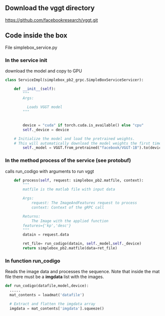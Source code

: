 ## Download the vggt directory 
https://github.com/facebookresearch/vggt.git

## Code inside the box 

File simplebox_service.py
### In the service init

download the model and copy to GPU

```python
class ServiceImpl(simplebox_pb2_grpc.SimpleBoxServiceServicer):

    def __init__(self):
        """
        Args:
            
          Loads VGGT model 
        """
        

        device = "cuda" if torch.cuda.is_available() else "cpu"
        self._device = device

    # Initialize the model and load the pretrained weights.
    # This will automatically download the model weights the first time it's run, which may take a while.
        self._model = VGGT.from_pretrained("facebook/VGGT-1B").to(device)        
``` 

### In the method process of the service (see protobuf)

calls run_codigo with arguments to run vggt

```python
    def process(self, request: simplebox_pb2.matfile, context):
        """
        matfile is the matlab file with input data

        Args:
            request: The ImageAndFeatures request to process
            context: Context of the gRPC call

        Returns:
            The Image with the applied function
        features={'kp','desc'}
        """
        datain = request.data

        ret_file= run_codigo(datain, self._model,self._device)
        return simplebox_pb2.matfile(data=ret_file)
```

### In function run_codigo

Reads the image data and processes the sequence. Note that inside the mat file there must be a **imgdata** list with the images.

```python
def run_codigo(datafile,model,device):
  .....
  mat_contents = loadmat('datafile')

  # Extract and flatten the imgdata array
  imgdata = mat_contents['imgdata'].squeeze()
```

